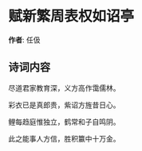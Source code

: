 # 赋新繁周表权如诏亭

**作者**: 任伋

## 诗词内容

尽道君家教育深，义方高作霭儒林。

彩衣已是真郎贵，紫诏方旌昔日心。

鲤每趋庭惟独立，鹤常和子自鸣阴。

此之能事人方信，胜积籝中十万金。

